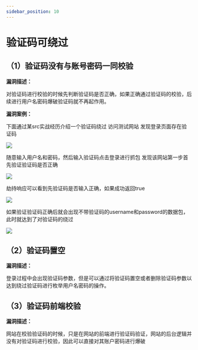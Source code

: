 ```yaml
---
sidebar_position: 10
---
```


# 验证码可绕过

## （1）验证码没有与账号密码一同校验

**漏洞描述：**

对验证码进行校验的时候先判断验证码是否正确，如果正确通过验证码的校验，后续进行用户名密码爆破验证码就不再起作用。

**漏洞案例：**

下面通过某src实战经历介绍一个验证码绕过
访问测试网站
发现登录页面存在验证码

![](/img/products/yakit/Verification-code-bypass-1.png)

随意输入用户名和密码，然后输入验证码点击登录进行抓包
发现该网站第一步首先验证验证码是否正确

![](/img/products/yakit/Verification-code-bypass-2.png)

劫持响应可以看到先验证码是否输入正确，如果成功返回true

![](/img/products/yakit/Verification-code-bypass-3.png)

如果验证验证码正确后就会出现不带验证码的username和password的数据包，此时就达到了对验证码的绕过

![](/img/products/yakit/Verification-code-bypass-4.png)


## （2）验证码置空

**漏洞描述：**

登录过程中会出现验证码参数，但是可以通过将验证码置空或者删除验证码参数以达到绕过验证码进行枚举用户名密码的操作。


## （3）验证码前端校验

**漏洞描述：**

网站在校验验证码的时候，只是在网站的前端进行验证码验证，网站的后台逻辑并没有对验证码进行校验，因此可以直接对其账户密码进行爆破

